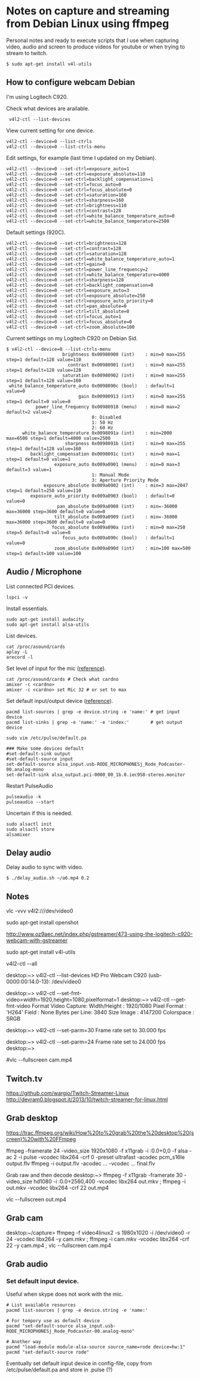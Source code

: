 Notes on capture and streaming from Debian Linux using ffmpeg
=============================================================

Personal notes and ready to execute scripts that I use when capturing video, audio and screen to produce videos for youtube or when trying to stream to twitch.

```text
$ sudo apt-get install v4l-utils
```



How to configure webcam Debian
-----------------------------------------------------------

I'm using Logitech C920.

Check what devices are arailable.

```text
 v4l2-ctl --list-devices
```

View current setting for one device.

```text
v4l2-ctl --device=0 --list-ctrls
v4l2-ctl --device=0 --list-ctrls-menu
```

Edit settings, for example (last time I updated on my Debian).

```text
v4l2-ctl --device=0 --set-ctrl=exposure_auto=1
v4l2-ctl --device=0 --set-ctrl=exposure_absolute=110
v4l2-ctl --device=0 --set-ctrl=backlight_compensation=1
v4l2-ctl --device=0 --set-ctrl=focus_auto=0
v4l2-ctl --device=0 --set-ctrl=focus_absolute=0
v4l2-ctl --device=0 --set-ctrl=saturation=160
v4l2-ctl --device=0 --set-ctrl=sharpness=160
v4l2-ctl --device=0 --set-ctrl=brightness=110
v4l2-ctl --device=0 --set-ctrl=contrast=128
v4l2-ctl --device=0 --set-ctrl=white_balance_temperature_auto=0
v4l2-ctl --device=0 --set-ctrl=white_balance_temperature=2500
```



Default settings (920C).

```text
v4l2-ctl --device=0 --set-ctrl=brightness=128
v4l2-ctl --device=0 --set-ctrl=contrast=128
v4l2-ctl --device=0 --set-ctrl=saturation=128
v4l2-ctl --device=0 --set-ctrl=white_balance_temperature_auto=1
v4l2-ctl --device=0 --set-ctrl=gain=0
v4l2-ctl --device=0 --set-ctrl=power_line_frequency=2
v4l2-ctl --device=0 --set-ctrl=white_balance_temperature=4000
v4l2-ctl --device=0 --set-ctrl=sharpness=128
v4l2-ctl --device=0 --set-ctrl=backlight_compensation=0
v4l2-ctl --device=0 --set-ctrl=exposure_auto=3
v4l2-ctl --device=0 --set-ctrl=exposure_absolute=250
v4l2-ctl --device=0 --set-ctrl=exposure_auto_priority=0
v4l2-ctl --device=0 --set-ctrl=pan_absolute=0
v4l2-ctl --device=0 --set-ctrl=tilt_absolute=0
v4l2-ctl --device=0 --set-ctrl=focus_auto=1
v4l2-ctl --device=0 --set-ctrl=focus_absolute=0
v4l2-ctl --device=0 --set-ctrl=zoom_absolute=100
```

Current settings on my Logitech C920 on Debian Sid.

```text
$ v4l2-ctl --device=0 --list-ctrls-menu
                     brightness 0x00980900 (int)    : min=0 max=255 step=1 default=128 value=110
                       contrast 0x00980901 (int)    : min=0 max=255 step=1 default=128 value=128
                     saturation 0x00980902 (int)    : min=0 max=255 step=1 default=128 value=160
 white_balance_temperature_auto 0x0098090c (bool)   : default=1 value=0
                           gain 0x00980913 (int)    : min=0 max=255 step=1 default=0 value=0
           power_line_frequency 0x00980918 (menu)   : min=0 max=2 default=2 value=2
                                0: Disabled
                                1: 50 Hz
                                2: 60 Hz
      white_balance_temperature 0x0098091a (int)    : min=2000 max=6500 step=1 default=4000 value=2500
                      sharpness 0x0098091b (int)    : min=0 max=255 step=1 default=128 value=160
         backlight_compensation 0x0098091c (int)    : min=0 max=1 step=1 default=0 value=1
                  exposure_auto 0x009a0901 (menu)   : min=0 max=3 default=3 value=1
                                1: Manual Mode
                                3: Aperture Priority Mode
              exposure_absolute 0x009a0902 (int)    : min=3 max=2047 step=1 default=250 value=110
         exposure_auto_priority 0x009a0903 (bool)   : default=0 value=0
                   pan_absolute 0x009a0908 (int)    : min=-36000 max=36000 step=3600 default=0 value=0
                  tilt_absolute 0x009a0909 (int)    : min=-36000 max=36000 step=3600 default=0 value=0
                 focus_absolute 0x009a090a (int)    : min=0 max=250 step=5 default=0 value=0
                     focus_auto 0x009a090c (bool)   : default=1 value=0
                  zoom_absolute 0x009a090d (int)    : min=100 max=500 step=1 default=100 value=100
```



Audio / Microphone
------------------------------------------------------------

List connected PCI devices.

```text
lspci -v
```

Install essentials.

```text
sudo apt-get install audacity
sudo apt-get install alsa-utils
```

List devices.

```text
cat /proc/asound/cards
aplay -L
arecord -l
```

Set level of input for the mic ([reference](http://www.massyn.net/completed/recording-with-the-rode-podcaster-on-linux/
)).

```text
cat /proc/asound/cards # Check what cardno
amixer -c <cardno>
amixer -c <cardno> set Mic 32 # or set to max
```

Set default input/output device ([reference](https://wiki.archlinux.org/index.php/PulseAudio/Examples#Set_default_input_sources)).

```text
pacmd list-sources | grep -e device.string -e 'name:' # get input device
pacmd list-sinks | grep -e 'name:' -e 'index:'        # get output device

sudo vim /etc/pulse/default.pa
```

```text
### Make some devices default
#set-default-sink output
#set-default-source input
set-default-source alsa_input.usb-RODE_MICROPHONESj_Rode_Podcaster-00.analog-mono
set-default-sink alsa_output.pci-0000_00_1b.0.iec958-stereo.monitor               
```

Restart PulseAudio

```text
pulseaudio -k
pulseaudio --start
```


Uncertain if this is needed.

```text
sudo alsactl init
sudo alsactl store
alsamixer
```



Delay audio
------------------------------------------------------------

Delay audio to sync with video.

```text
$ ./delay_audio.sh ~/a6.mp4 0.2
```



Notes
-------------------------------------------------------------

vlc -vvv v4l2:///dev/video0

sudo apt-get install openshot

http://www.oz9aec.net/index.php/gstreamer/473-using-the-logitech-c920-webcam-with-gstreamer

sudo apt-get install v4l-utils

v4l2-ctl --all

desktop:~> v4l2-ctl --list-devices
HD Pro Webcam C920 (usb-0000:00:14.0-13):
        /dev/video0

desktop:~> v4l2-ctl --set-fmt-video=width=1920,height=1080,pixelformat=1
desktop:~> v4l2-ctl --get-fmt-video
Format Video Capture:
        Width/Height  : 1920/1080
        Pixel Format  : 'H264'
        Field         : None
        Bytes per Line: 3840
        Size Image    : 4147200
        Colorspace    : SRGB

desktop:~> v4l2-ctl --set-parm=30
Frame rate set to 30.000 fps

desktop:~> v4l2-ctl --set-parm=24
Frame rate set to 24.000 fps
desktop:~>

#vlc --fullscreen cam.mp4



Twitch.tv
--------------
https://github.com/wargio/Twitch-Streamer-Linux
http://devram0.blogspot.it/2013/10/twitch-streamer-for-linux.html


Grab desktop
--------------------

https://trac.ffmpeg.org/wiki/How%20to%20grab%20the%20desktop%20(screen)%20with%20FFmpeg

ffmpeg -framerate 24 -video_size 1920x1080 -f x11grab -i :0.0+0,0 -f alsa -ac 2 -i pulse -vcodec libx264 -crf 0 -preset ultrafast -acodec pcm_s16le output.flv
ffmpeg -i output.flv -acodec ... -vcodec ... final.flv



Grab raw and then decode
desktop:~> ffmpeg -f x11grab -framerate 30 -video_size hd1080 -i :0.0+2560,400 -vcodec libx264 out.mkv ; ffmpeg -i out.mkv -vcodec libx264 -crf 22 out.mp4

vlc --fullscreen out.mp4



Grab cam
-----------------------------------

desktop:~/capture> ffmpeg -f video4linux2 -s 1980x1020 -i /dev/video0 -r 24 -vcodec libx264 -y cam.mkv ; ffmpeg -i cam.mkv -vcodec libx264 -crf 22 -y cam.mp4 ; vlc --fullscreen cam.mp4




Grab audio
--------------------------------

### Set default input device.

Useful when skype does not work with the mic.

```
# List available resources
pacmd list-sources | grep -e device.string -e 'name:'

# For tempory use as default device
pacmd "set-default-source alsa_input.usb-RODE_MICROPHONESj_Rode_Podcaster-00.analog-mono"

# Another way
pacmd "load-module module-alsa-source source_name=rode device=hw:1"
pacmd "set-default-source rode"
```

Eventually set default input device in config-file, copy from /etc/pulse/default.pa and store in .pulse (?)
